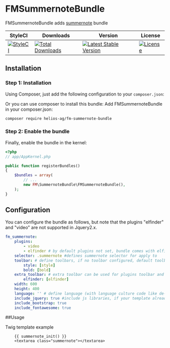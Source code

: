 FMSummernoteBundle
==================

FMSummernoteBundle adds [summernote](https://github.com/summernote/summernote) bundle


| StyleCI | Downloads | Version | License |
|---------|-----------|---------|---------|
|[![StyleCI](https://github.styleci.io/repos/43000455/shield?branch=master)](https://github.styleci.io/repos/43000455)|[![Total Downloads](https://poser.pugx.org/helios-ag/fm-summernote-bundle/downloads)](https://packagist.org/packages/helios-ag/fm-summernote-bundle)|[![Latest Stable Version](https://poser.pugx.org/helios-ag/fm-summernote-bundle/v/stable)](https://packagist.org/packages/helios-ag/fm-summernote-bundle)|[![License](https://poser.pugx.org/helios-ag/fm-summernote-bundle/license)](https://packagist.org/packages/helios-ag/fm-summernote-bundle)|


## Installation


### Step 1: Installation

Using Composer, just add the following configuration to your `composer.json`:

Or you can use composer to install this bundle:
Add FMSummernoteBundle in your composer.json:

```sh
composer require helios-ag/fm-summernote-bundle
```

### Step 2: Enable the bundle

Finally, enable the bundle in the kernel:

``` php
<?php
// app/AppKernel.php

public function registerBundles()
{
    $bundles = array(
        // ...
        new FM\SummernoteBundle\FMSummernoteBundle(),
    );
}
```

## Configuration

You can configure the bundle as follows, but note that the plugins "elfinder" and "video" are not supported in Jquery2.x.

```yaml
fm_summernote:
    plugins:
        - video
        - elfinder # by default plugins not set, bundle comes with elfinder plugin / provides integration with FMElfinderBundle
    selector: .summernote #defines summernote selector for apply to
    toolbar: # define toolbars, if no toolbar configured, default toolbars defined
        style: [style]
        bold: [bold]
    extra_toolbar: # extra toolbar can be used for plugins toolbar and as additional toolbar setings, when 'toolbar' option is omitted
        elfinder: [elfinder]
    width: 600
    height: 400
    language: '' # define language (with language culture code like de-DE, fr-FR, etc.) by default, it is in english
    include_jquery: true #include js libraries, if your template already have them, set to false
    include_bootstrap: true
    include_fontawesome: true
```

##Usage

Twig template example

```twig
    {{ summernote_init() }}
    <textarea class="summernote"></textarea>  
```
